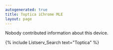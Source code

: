 ```yaml
---
autogenerated: true
title: Toptica iChrome MLE
layout: page
---
```


Nobody contributed information about this device.

{% include Listserv_Search text="Toptica" %}

